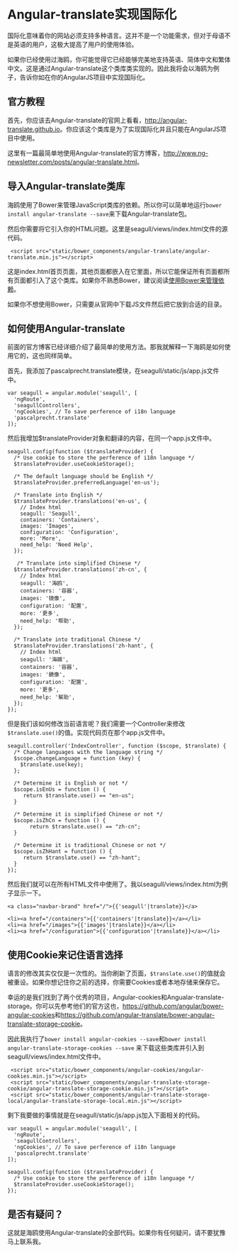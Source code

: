 
# Angular-translate实现国际化

国际化意味着你的网站必须支持多种语言。这并不是一个功能需求，但对于母语不是英语的用户，这极大提高了用户的使用体验。

如果你已经使用过海鸥，你可能觉得它已经能够完美地支持英语、简体中文和繁体中文。这是通过Angular-translate这个类库类实现的。因此我将会以海鸥为例子，告诉你如在你的AngularJS项目中实现国际化。

## 官方教程

首先，你应该去Angular-translate的官网上看看，<http://angular-translate.github.io>。你应该这个类库是为了实现国际化并且只能在AngularJS项目中使用。

这里有一篇最简单地使用Angular-translate的官方博客，<http://www.ng-newsletter.com/posts/angular-translate.html>。

## 导入Angular-translate类库

海鸥使用了Bower来管理JavaScript类库的依赖。所以你可以简单地运行`bower install angular-translate --save`来下载Angular-translate包。

然后你需要将它引入你的HTML问题。这里是seagull/views/index.html文件的源代码。

```
 <script src="static/bower_components/angular-translate/angular-translate.min.js"></script>
```

这是index.html首页页面，其他页面都嵌入在它里面，所以它能保证所有页面都所有页面都引入了这个类库。如果你不熟悉Bower，建议阅读[使用Bower来管理依赖](2014-10-26-use-bower-to-manage-dependency.md)。

如果你不想使用Bower，只需要从官网中下载JS文件然后把它放到合适的目录。

## 如何使用Angular-translate

前面的官方博客已经详细介绍了最简单的使用方法。那我就解释一下海鸥是如何使用它的，这也同样简单。

首先，我添加了pascalprecht.translate模块，在seagull/static/js/app.js文件中。

```
var seagull = angular.module('seagull', [
  'ngRoute',
  'seagullControllers',
  'ngCookies', // To save perference of i18n language
  'pascalprecht.translate'
]);
```

然后我增加$translateProvider对象和翻译的内容，在同一个app.js文件中。

```
seagull.config(function ($translateProvider) {
  /* Use cookie to store the perference of i18n language */
  $translateProvider.useCookieStorage();

  /* The default language should be English */
  $translateProvider.preferredLanguage('en-us');

  /* Translate into English */
  $translateProvider.translations('en-us', {
    // Index html
    seagull: 'Seagull',
    containers: 'Containers',
    images: 'Images',
    configuration: 'Configuration',
    more: 'More',
    need_help: 'Need Help',
  });

   /* Translate into simplified Chinese */
  $translateProvider.translations('zh-cn', {
    // Index html
    seagull: '海鸥',
    containers: '容器',
    images: '镜像',
    configuration: '配置',
    more: '更多',
    need_help: '帮助',
  });

  /* Translate into traditional Chinese */
  $translateProvider.translations('zh-hant', {
    // Index html
    seagull: '海鷗',
    containers: '容器',
    images: '鏡像',
    configuration: '配置',
    more: '更多',
    need_help: '幫助',
  });
});
```

但是我们该如何修改当前语言呢？我们需要一个Controller来修改``$translate.use()``的值。实现代码页在那个app.js文件中。

```
seagull.controller('IndexController', function ($scope, $translate) {
  /* Change languages with the language string */
  $scope.changeLanguage = function (key) {
    $translate.use(key);
  };

  /* Determine it is English or not */
  $scope.isEnUs = function () {
     return $translate.use() == "en-us";
  }

  /* Determine it is simplified Chinese or not */
  $scope.isZhCn = function () {
	   return $translate.use() == "zh-cn";
  }

  /* Determine it is traditional Chinese or not */
  $scope.isZhHant = function () {
     return $translate.use() == "zh-hant";
  }
});
```

然后我们就可以在所有HTML文件中使用了。我以seagull/views/index.html为例子显示一下。

```
<a class="navbar-brand" href="/">{{'seagull'|translate}}</a>

<li><a href="/containers">{{'containers'|translate}}</a></li>
<li><a href="/images">{{'images'|translate}}</a></li>
<li><a href="/configuration">{{'configuration'|translate}}</a></li>
```

## 使用Cookie来记住语言选择

语言的修改其实仅仅是一次性的。当你刷新了页面，`$translate.use()`的值就会被重设。如果你想记住你之前的选择，你需要Cookies或者本地存储来保存它。

幸运的是我们找到了两个优秀的项目，Angular-cookies和Angualar-translate-storage。你可以先参考他们的官方这也，<https://github.com/angular/bower-angular-cookies>和<https://github.com/angular-translate/bower-angular-translate-storage-cookie>。

因此我执行了`bower install angular-cookies --save`和`bower install angular-translate-storage-cookies --save` 来下载这些类库并引入到seagull/views/index.html文件中。

```
 <script src="static/bower_components/angular-cookies/angular-cookies.min.js"></script>
 <script src="static/bower_components/angular-translate-storage-cookie/angular-translate-storage-cookie.min.js"></script>
 <script src="static/bower_components/angular-translate-storage-local/angular-translate-storage-local.min.js"></script>
```

剩下我要做的事情就是在seagull/static/js/app.js加入下面相关的代码。

```
var seagull = angular.module('seagull', [
  'ngRoute',
  'seagullControllers',
  'ngCookies', // To save perference of i18n language
  'pascalprecht.translate'
]);
```

```
seagull.config(function ($translateProvider) {
  /* Use cookie to store the perference of i18n language */
  $translateProvider.useCookieStorage();
});
```

## 是否有疑问？

这就是海鸥使用Angular-translate的全部代码。如果你有任何疑问，请不要犹豫马上联系我。
